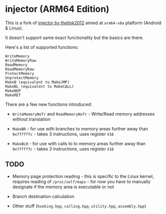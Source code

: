 # injector (ARM64 Edition)

This is a fork of [injector by thelink2012](https://github.com/thelink2012/injector) aimed at `arm64-v8a` platform (Android & Linux).

It doesn't support same exact functionality but the basics are there. 

Here's a list of supported functions:

```
WriteMemory
WriteMemoryRaw
ReadMemory
ReadMemoryRaw
ProtectMemory
UnprotectMemory
MakeB (equivalent to MakeJMP)
MakeBL (equivalent to MakeCALL)
MakeNOP
MakeRET
```

There are a few new functions introduced:

- `WriteMemoryNoTr` and `ReadMemoryNoTr` - Write/Read memory addresses without translation

- `MakeBR` - for use with branches to memory areas further away than `0x7fffffc` - takes 3 instructions, uses register `X16`

- `MakeBLR` - for use with calls to to memory areas further away than `0x7fffffc` - takes 3 instructions, uses register `X16`

## TODO

- Memory page protection reading - this is specific to the Linux kernel, requires reading of `/proc/self/maps` - for now you have to manually designate if the memory area is executable or not

- Branch destination calculation

- Other stuff (`hooking.hpp`, `calling.hpp`, `utility.hpp`, `assembly.hpp`)
